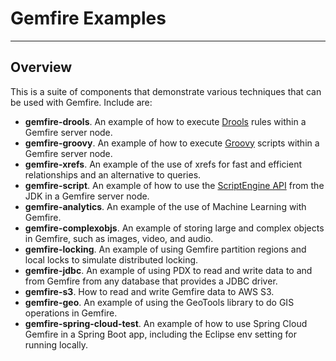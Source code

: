 # Gemfire Examples
---
## Overview
This is a suite of components that demonstrate various techniques that can be used with Gemfire.  Include are:

* **gemfire-drools**.  An example of how to execute [Drools](http://drools.org/) rules within a Gemfire server node.
* **gemfire-groovy**.  An example of how to execute [Groovy](http://www.groovy-lang.org) scripts within a Gemfire server node.
* **gemfire-xrefs**.  An example of the use of xrefs for fast and efficient relationships and an alternative to queries.
* **gemfire-script**.  An example of how to use the [ScriptEngine API](https://docs.oracle.com/javase/8/docs/technotes/guides/scripting/prog_guide/api.html) from the JDK in a Gemfire server node.
* **gemfire-analytics**.  An example of the use of Machine Learning with Gemfire.
* **gemfire-complexobjs**.  An example of storing large and complex objects in Gemfire, such as images, video, and audio.
* **gemfire-locking**.  An example of using Gemfire partition regions and local locks to simulate distributed locking.
* **gemfire-jdbc**. An example of using PDX to read and write data to and from Gemfire from any database that provides a JDBC driver.
* **gemfire-s3**.  How to read and write Gemfire data to AWS S3.
* **gemfire-geo**.  An example of using the GeoTools library to do GIS operations in Gemfire.
* **gemfire-spring-cloud-test**.  An example of how to use Spring Cloud Gemfire in a Spring Boot app, including the Eclipse env setting for running locally.
